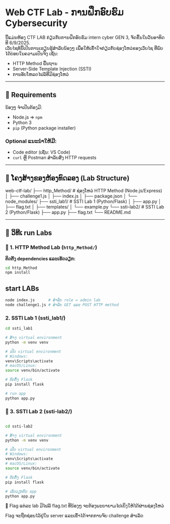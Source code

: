 # Web CTF Lab - ການຝຶກອົບຮົມ Cybersecurity

ນີ້ແມ່ນຫ້ອງ CTF LAB ກ່ຽວກັບການຝຶກອົບຮົມ intern cyber GEN 3, ຈັດຂຶ້ນໃນວັນອາທິດທີ 6/9/2025.  
ເວັບໄຊທ້ນີ້ເປັນການເຮຽນຮູ້ສຳລັບນ້ອງໆ ເພື່ອໃຫ້ເຂົ້າໃຈກ່ຽວກັບຊ່ອງໂຫວ່ຂອງເວັບໄຊ ທີ່ພົບໄດ້ບ່ອຍໃນຄວາມເປັນຈິງ ເຊັ່ນ:

- HTTP Method ພື້ນຖານ
- Server-Side Template Injection (SSTI)
- ການອັບໂຫລດໄຟລ໌ທີ່ມີຊ່ອງໂຫວ່

---

## 🔧 Requirements

ນ້ອງໆ ຈຳເປັນຕ້ອງມີ:

- Node.js => `npm`
- Python 3
- `pip` (Python package installer)

### Optional ແນະນຳໃຫ້ມີ:

- Code editor (ເຊັ່ນ: VS Code)
- `curl` ຫຼື Postman ສຳລັບສົ່ງ HTTP requests

---

## 📁 ໂຄງສ້າງຂອງຫ້ອງທົດລອງ (Lab Structure)

web-ctf-lab/
├── http_Method/ # ຊ່ອງໂຫວ່ HTTP Method (Node.js/Express)
│ ├── challenge1.js
│ ├── index.js
│ ├── package.json
│ └── node_modules/
├── ssti_lab1/ # SSTI Lab 1 (Python/Flask)
│ ├── app.py
│ ├── flag.txt
│ ├── templates/
│ └── example.py
└── ssti-lab2/ # SSTI Lab 2 (Python/Flask)
├── app.py
├── flag.txt
└── README.md

---

## 🚀 ວິທີເ run Labs

### 🧪 1. HTTP Method Lab (`http_Method/`)

**ຕິດຕັ້ງ dependencies ແລະເຮັດວຽກ:**

```bash
cd http_Method
npm install
```

## start LABs

```bash
node index.js      # ສຳລັບ role = admin lab
node challenge1.js # ສຳລັບ GET ແລະ POST HTTP method
```

### 2. SSTI Lab 1 (ssti_lab1/)

```bash
cd ssti_lab1

# ສ້າງ virtual environment
python -m venv venv

# ເປີດ virtual environment
# Windows:
venv\Scripts\activate
# macOS/Linux:
source venv/bin/activate

# ຕິດຕັ້ງ Flask
pip install flask

# run app
python app.py

```

### 🧪 3. SSTI Lab 2 (ssti-lab2/)

```bash

cd ssti-lab2

# ສ້າງ virtual environment
python -m venv venv

# ເປີດ virtual environment
# Windows:
venv\Scripts\activate
# macOS/Linux:
source venv/bin/activate

# ຕິດຕັ້ງ Flask
pip install flask

# ເຮັດວຽກກັບ app
python app.py

```

🎯 Flag
ແຕ່ລະ lab ມີໄຟລ໌ flag.txt ທີ່ນ້ອງໆ ຈະຕ້ອງພະຍາຍາມໄປເບິ່ງໃຫ້ໄດ້ຜ່ານຊ່ອງໂຫວ່

Flag ຈະຖືກຊ່ອນໄວ້ຢູ່ໃນ server ແລະເຂົ້າໄດ້ຈາກການຈົບ challenge ສຳເລັດ
